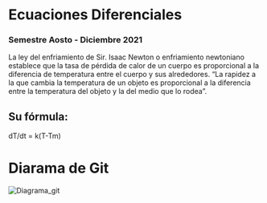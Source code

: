 # Ecuaciones Diferenciales
### Semestre Aosto - Diciembre 2021


La ley del enfriamiento de Sir. Isaac Newton o enfriamiento newtoniano establece que la tasa de pérdida de calor de un cuerpo es proporcional a la diferencia de temperatura entre el cuerpo y sus alrededores.
“La rapidez a la que cambia la temperatura de un objeto es proporcional a la diferencia entre la temperatura del objeto y la del medio que lo rodea”.
## Su fórmula:

dT/dt = k(T-Tm)

# Diarama de Git
![Diagrama_git](https://user-images.githubusercontent.com/89879397/143786467-2362883e-ff8b-4e53-8b05-8b0333544665.png)
